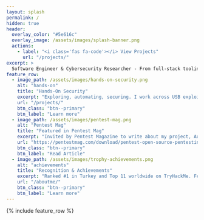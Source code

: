 ```yaml
---
layout: splash
permalink: /
hidden: true
header:
  overlay_color: "#5e616c"
  overlay_image: /assets/images/splash-banner.png
  actions:
    - label: "<i class='fas fa-code'></i> View Projects"
      url: "/projects/"
excerpt: >
  Software Engineer & Cybersecurity Researcher - From full-stack tooling to offensive security: building reliable, usable security tools and finding real-world bugs.
feature_row:
  - image_path: /assets/images/hands-on-security.png
    alt: "hands-on"
    title: "Hands-On Security"
    excerpt: "Exploring, automating, securing. I work across USB exploits, network scanning, and post-exploitation, turning creative ideas into practical tools and repeatable tests."
    url: "/projects/"
    btn_class: "btn--primary"
    btn_label: "Learn more"
  - image_path: /assets/images/pentest-mag.png
    alt: "Pentest Mag"
    title: "Featured in Pentest Mag"
    excerpt: "Invited by Pentest Magazine to write about my project, AutoPWN-Suite, showcasing its impact on the security community."
    url: "https://pentestmag.com/download/pentest-open-source-pentesting-toolkit/"
    btn_class: "btn--primary"
    btn_label: "Read Article"
  - image_path: /assets/images/trophy-achievements.png
    alt: "achievements"
    title: "Recognition & Achievements"
    excerpt: "Ranked #1 in Turkey and Top 11 worldwide on TryHackMe. Featured on Discord’s Security Hall of Fame for responsible disclosure. Creator of AutoPWN-Suite, a widely recognized open-source offensive security framework."
    url: "/aboutme/"
    btn_class: "btn--primary"
    btn_label: "Learn more"      
---
```


{% include feature_row %}
